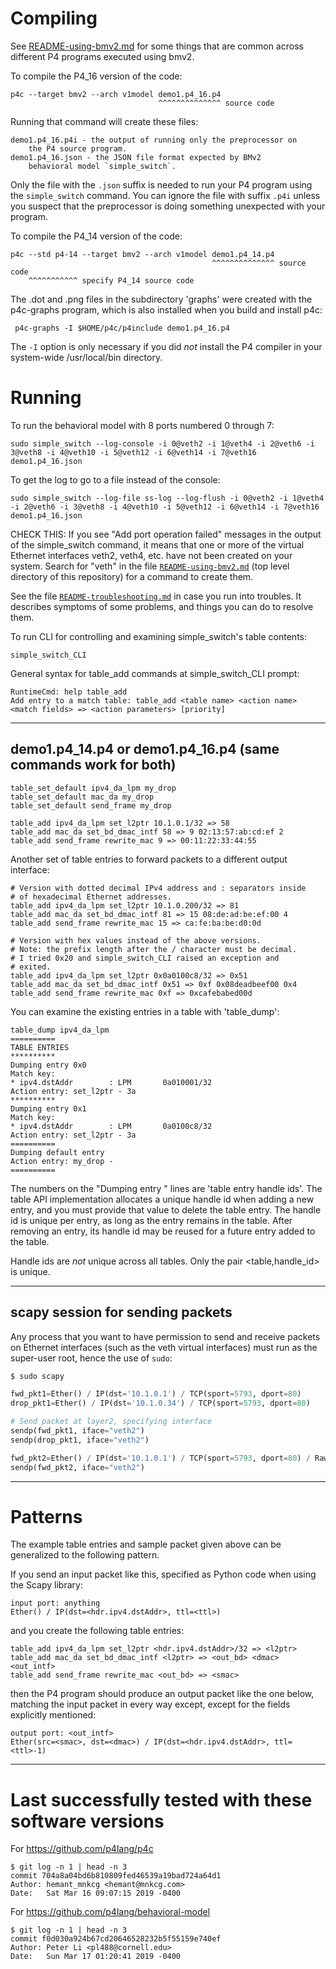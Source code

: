 # Compiling

See [README-using-bmv2.md](../README-using-bmv2.md) for some things
that are common across different P4 programs executed using bmv2.

To compile the P4_16 version of the code:

    p4c --target bmv2 --arch v1model demo1.p4_16.p4
                                     ^^^^^^^^^^^^^^ source code

Running that command will create these files:

    demo1.p4_16.p4i - the output of running only the preprocessor on
        the P4 source program.
    demo1.p4_16.json - the JSON file format expected by BMv2
        behavioral model `simple_switch`.

Only the file with the `.json` suffix is needed to run your P4 program
using the `simple_switch` command.  You can ignore the file with
suffix `.p4i` unless you suspect that the preprocessor is doing
something unexpected with your program.

To compile the P4_14 version of the code:

    p4c --std p4-14 --target bmv2 --arch v1model demo1.p4_14.p4
                                                 ^^^^^^^^^^^^^^ source code
        ^^^^^^^^^^^ specify P4_14 source code

The .dot and .png files in the subdirectory 'graphs' were created with
the p4c-graphs program, which is also installed when you build and
install p4c:

     p4c-graphs -I $HOME/p4c/p4include demo1.p4_16.p4

The `-I` option is only necessary if you did _not_ install the P4
compiler in your system-wide /usr/local/bin directory.


# Running

To run the behavioral model with 8 ports numbered 0 through 7:

    sudo simple_switch --log-console -i 0@veth2 -i 1@veth4 -i 2@veth6 -i 3@veth8 -i 4@veth10 -i 5@veth12 -i 6@veth14 -i 7@veth16 demo1.p4_16.json

To get the log to go to a file instead of the console:

    sudo simple_switch --log-file ss-log --log-flush -i 0@veth2 -i 1@veth4 -i 2@veth6 -i 3@veth8 -i 4@veth10 -i 5@veth12 -i 6@veth14 -i 7@veth16 demo1.p4_16.json

CHECK THIS: If you see "Add port operation failed" messages in the
output of the simple_switch command, it means that one or more of the
virtual Ethernet interfaces veth2, veth4, etc. have not been created
on your system.  Search for "veth" in the file
[`README-using-bmv2.md`](../README-using-bmv2.md`) (top level
directory of this repository) for a command to create them.

See the file
[`README-troubleshooting.md`](../README-troubleshooting.md) in case
you run into troubles.  It describes symptoms of some problems, and
things you can do to resolve them.

To run CLI for controlling and examining simple_switch's table
contents:

    simple_switch_CLI

General syntax for table_add commands at simple_switch_CLI prompt:

    RuntimeCmd: help table_add
    Add entry to a match table: table_add <table name> <action name> <match fields> => <action parameters> [priority]

----------------------------------------------------------------------
demo1.p4_14.p4 or demo1.p4_16.p4 (same commands work for both)
----------------------------------------------------------------------

    table_set_default ipv4_da_lpm my_drop
    table_set_default mac_da my_drop
    table_set_default send_frame my_drop

    table_add ipv4_da_lpm set_l2ptr 10.1.0.1/32 => 58
    table_add mac_da set_bd_dmac_intf 58 => 9 02:13:57:ab:cd:ef 2
    table_add send_frame rewrite_mac 9 => 00:11:22:33:44:55

Another set of table entries to forward packets to a different output
interface:

    # Version with dotted decimal IPv4 address and : separators inside
    # of hexadecimal Ethernet addresses.
    table_add ipv4_da_lpm set_l2ptr 10.1.0.200/32 => 81
    table_add mac_da set_bd_dmac_intf 81 => 15 08:de:ad:be:ef:00 4
    table_add send_frame rewrite_mac 15 => ca:fe:ba:be:d0:0d

    # Version with hex values instead of the above versions.
    # Note: the prefix length after the / character must be decimal.
    # I tried 0x20 and simple_switch_CLI raised an exception and
    # exited.
    table_add ipv4_da_lpm set_l2ptr 0x0a0100c8/32 => 0x51
    table_add mac_da set_bd_dmac_intf 0x51 => 0xf 0x08deadbeef00 0x4
    table_add send_frame rewrite_mac 0xf => 0xcafebabed00d

You can examine the existing entries in a table with 'table_dump':

    table_dump ipv4_da_lpm
    ==========
    TABLE ENTRIES
    **********
    Dumping entry 0x0
    Match key:
    * ipv4.dstAddr        : LPM       0a010001/32
    Action entry: set_l2ptr - 3a
    **********
    Dumping entry 0x1
    Match key:
    * ipv4.dstAddr        : LPM       0a0100c8/32
    Action entry: set_l2ptr - 3a
    ==========
    Dumping default entry
    Action entry: my_drop - 
    ==========

The numbers on the "Dumping entry <number>" lines are 'table entry
handle ids'.  The table API implementation allocates a unique handle
id when adding a new entry, and you must provide that value to delete
the table entry.  The handle id is unique per entry, as long as the
entry remains in the table.  After removing an entry, its handle id
may be reused for a future entry added to the table.

Handle ids are _not_ unique across all tables.  Only the pair
<table,handle_id> is unique.


----------------------------------------------------------------------
scapy session for sending packets
----------------------------------------------------------------------
Any process that you want to have permission to send and receive
packets on Ethernet interfaces (such as the veth virtual interfaces)
must run as the super-user root, hence the use of `sudo`:

```bash
$ sudo scapy
```

```python
fwd_pkt1=Ether() / IP(dst='10.1.0.1') / TCP(sport=5793, dport=80)
drop_pkt1=Ether() / IP(dst='10.1.0.34') / TCP(sport=5793, dport=80)

# Send packet at layer2, specifying interface
sendp(fwd_pkt1, iface="veth2")
sendp(drop_pkt1, iface="veth2")

fwd_pkt2=Ether() / IP(dst='10.1.0.1') / TCP(sport=5793, dport=80) / Raw('The quick brown fox jumped over the lazy dog.')
sendp(fwd_pkt2, iface="veth2")
```

----------------------------------------


# Patterns

The example table entries and sample packet given above can be
generalized to the following pattern.

If you send an input packet like this, specified as Python code when
using the Scapy library:

    input port: anything
    Ether() / IP(dst=<hdr.ipv4.dstAddr>, ttl=<ttl>)

and you create the following table entries:

    table_add ipv4_da_lpm set_l2ptr <hdr.ipv4.dstAddr>/32 => <l2ptr>
    table_add mac_da set_bd_dmac_intf <l2ptr> => <out_bd> <dmac> <out_intf>
    table_add send_frame rewrite_mac <out_bd> => <smac>

then the P4 program should produce an output packet like the one
below, matching the input packet in every way except, except for the
fields explicitly mentioned:

    output port: <out_intf>
    Ether(src=<smac>, dst=<dmac>) / IP(dst=<hdr.ipv4.dstAddr>, ttl=<ttl>-1)


----------------------------------------

# Last successfully tested with these software versions

For https://github.com/p4lang/p4c

```
$ git log -n 1 | head -n 3
commit 704a8a04bd6b810809fed46539a19bad724a64d1
Author: hemant_mnkcg <hemant@mnkcg.com>
Date:   Sat Mar 16 09:07:15 2019 -0400
```

For https://github.com/p4lang/behavioral-model

```
$ git log -n 1 | head -n 3
commit f0d030a924b67cd20646528232b5f55159e740ef
Author: Peter Li <pl488@cornell.edu>
Date:   Sun Mar 17 01:20:41 2019 -0400
```
